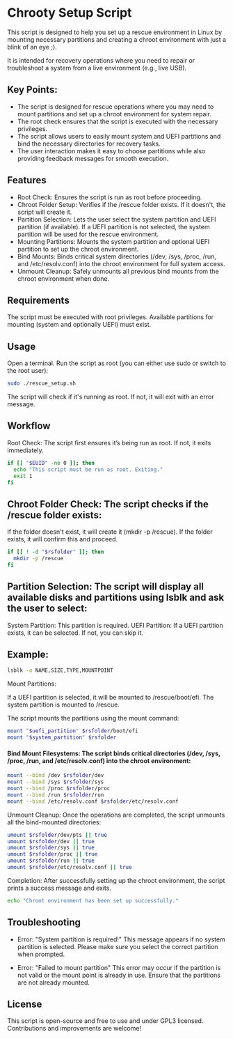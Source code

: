 # Chrooty Setup Script

This script is designed to help you set up a rescue environment in Linux by mounting necessary partitions and creating a chroot environment with just a blink of an eye ;). 

It is intended for recovery operations where you need to repair or troubleshoot a system from a live environment (e.g., live USB).

## Key Points:

- The script is designed for rescue operations where you may need to mount partitions and set up a chroot environment for system repair.
- The root check ensures that the script is executed with the necessary privileges.
- The script allows users to easily mount system and UEFI partitions and bind the necessary directories for recovery tasks.
- The user interaction makes it easy to choose partitions while also providing feedback messages for smooth execution.

## Features

- Root Check: Ensures the script is run as root before proceeding.
- Chroot Folder Setup: Verifies if the /rescue folder exists. If it doesn't, the script will create it.
- Partition Selection: Lets the user select the system partition and UEFI partition (if available). If a UEFI partition is not selected, the system partition will be used for the rescue environment.
- Mounting Partitions: Mounts the system partition and optional UEFI partition to set up the chroot environment.
- Bind Mounts: Binds critical system directories (/dev, /sys, /proc, /run, and /etc/resolv.conf) into the chroot environment for full system access.
- Unmount Cleanup: Safely unmounts all previous bind mounts from the chroot environment when done.

## Requirements

The script must be executed with root privileges.
Available partitions for mounting (system and optionally UEFI) must exist.

## Usage

Open a terminal.
Run the script as root (you can either use sudo or switch to the root user):
    
```bash
sudo ./rescue_setup.sh
```

The script will check if it's running as root. If not, it will exit with an error message.

## Workflow

Root Check: The script first ensures it’s being run as root. If not, it exits immediately.
```bash  
if [[ "$EUID" -ne 0 ]]; then
  echo "This script must be run as root. Exiting."
  exit 1
fi
```

## Chroot Folder Check: The script checks if the /rescue folder exists:

If the folder doesn't exist, it will create it (mkdir -p /rescue).
If the folder exists, it will confirm this and proceed.

```bash 
if [[ ! -d "$rsfolder" ]]; then
  mkdir -p /rescue
fi
```

## Partition Selection: The script will display all available disks and partitions using lsblk and ask the user to select:

System Partition: This partition is required.
UEFI Partition: If a UEFI partition exists, it can be selected. If not, you can skip it.

## Example:

```bash 
lsblk -o NAME,SIZE,TYPE,MOUNTPOINT
```

Mount Partitions:

If a UEFI partition is selected, it will be mounted to /rescue/boot/efi.
The system partition is mounted to /rescue.

The script mounts the partitions using the mount command:

```bash 
mount "$uefi_partition" $rsfolder/boot/efi
mount "$system_partition" $rsfolder
```

#### Bind Mount Filesystems: The script binds critical directories (/dev, /sys, /proc, /run, and /etc/resolv.conf) into the chroot environment:

```bash 
mount --bind /dev $rsfolder/dev
mount --bind /sys $rsfolder/sys
mount --bind /proc $rsfolder/proc
mount --bind /run $rsfolder/run
mount --bind /etc/resolv.conf $rsfolder/etc/resolv.conf
```

Unmount Cleanup: Once the operations are completed, the script unmounts all the bind-mounted directories:

```bash
umount $rsfolder/dev/pts || true
umount $rsfolder/dev || true
umount $rsfolder/sys || true
umount $rsfolder/proc || true
umount $rsfolder/run || true
umount $rsfolder/etc/resolv.conf || true
```

Completion: After successfully setting up the chroot environment, the script prints a success message and exits.

```bash
echo "Chroot environment has been set up successfully."
```

## Troubleshooting

- Error: "System partition is required!"
This message appears if no system partition is selected. Please make sure you select the correct partition when prompted.

- Error: "Failed to mount partition"
This error may occur if the partition is not valid or the mount point is already in use. Ensure that the partitions are not already mounted.

## License

This script is open-source and free to use and under GPL3 licensed. Contributions and improvements are welcome!
